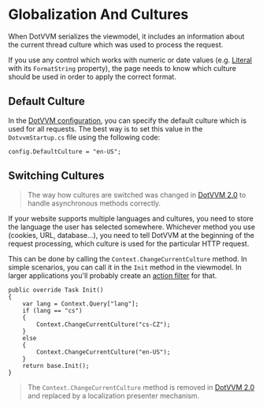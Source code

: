# Globalization And Cultures

When DotVVM serializes the viewmodel, it includes an information about the current thread culture which was used to process the request.

If you use any control which works with numeric or date values (e.g. [Literal](/docs/controls/builtin/Literal/{branch}) with its `FormatString` property), 
the page needs to know which culture should be used in order to apply the correct format.

## Default Culture

In the [DotVVM configuration](/docs/tutorials/basics-configuration/{branch}), you can specify the default culture which is used for all requests. The best way 
is to set this value in the `DotvvmStartup.cs` file using the following code:

```CSHARP
config.DefaultCulture = "en-US";
```

## Switching Cultures

> The way how cultures are switched was changed in [DotVVM 2.0](/docs/tutorials/basics-globalization/2-0) to handle asynchronous methods correctly. 

If your website supports multiple languages and cultures, you need to store the language the user has selected somewhere. 
Whichever method you use (cookies, URL, database...), you need to tell DotVVM at the beginning of the request processing, which culture is used for the particular
HTTP request.

This can be done by calling the `Context.ChangeCurrentCulture` method. In simple scenarios, you can call it in the `Init` method in the viewmodel. 
In larger applications you'll probably create an [action filter](/docs/tutorials/advanced-action-filters/{branch}) for that.

```CSHARP
public override Task Init()
{
    var lang = Context.Query["lang"];
    if (lang == "cs")
    {
        Context.ChangeCurrentCulture("cs-CZ");
    }
    else
    {
        Context.ChangeCurrentCulture("en-US");
    }
    return base.Init();
}
```

> The `Context.ChangeCurrentCulture` method is removed in [DotVVM 2.0](/docs/tutorials/basics-globalization/2-0) and replaced by a localization presenter mechanism.